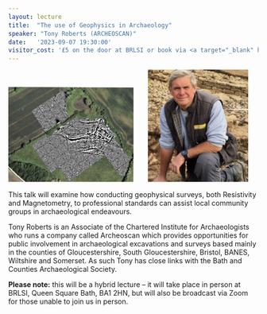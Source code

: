 ```yaml
---
layout: lecture
title:  "The use of Geophysics in Archaeology"
speaker: "Tony Roberts (ARCHEOSCAN)"
date:   '2023-09-07 19:30:00'
visitor_cost: '£5 on the door at BRLSI or book via <a target="_blank" href="https://www.eventbrite.co.uk/e/geophysics-in-archaeology-tickets-684314421857">Eventbrite</a> to access on Zoom'
---
```

<img style="width: 50%;" src="/assets/archeology-geophysics.jpg">
<img style="width: 40%; margin-left: 5%;" src="/assets/tony-roberts.jpg">

This talk will examine how conducting geophysical surveys, both Resistivity and Magnetometry, to professional standards can assist local community groups in archaeological endeavours.

Tony Roberts is an Associate of the Chartered Institute for Archaeologists who runs a company called Archeoscan which provides opportunities for public involvement in archaeological excavations and surveys based mainly in the counties of Gloucestershire, South Gloucestershire, Bristol, BANES, Wiltshire and Somerset. As such Tony has close links with the Bath and Counties Archaeological Society.

<strong>Please note:</strong> this will be a hybrid lecture – it will take place in person at BRLSI, Queen Square Bath, BA1 2HN, but will also be broadcast via Zoom for those unable to join us in person.